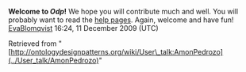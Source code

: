 __Welcome to _Odp_!__ We hope you will contribute much and well. 
You will probably want to read the [help pages](http://ontologydesignpatterns.org/wiki/Help:Contents "Help:Contents"). Again, welcome and have fun! [EvaBlomqvist](../User/EvaBlomqvist "User:EvaBlomqvist") 16:24, 11 December 2009 (UTC)





Retrieved from "[http://ontologydesignpatterns.org/wiki/User\_talk:AmonPedrozo](../User_talk/AmonPedrozo)"